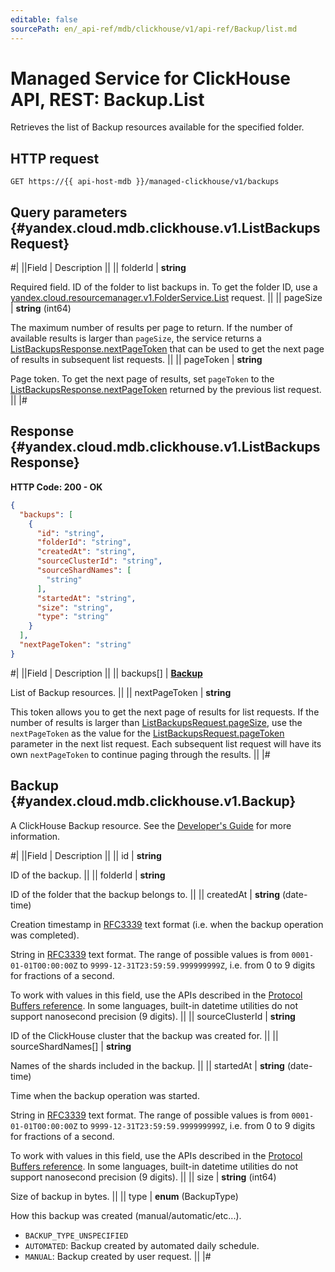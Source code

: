 ```yaml
---
editable: false
sourcePath: en/_api-ref/mdb/clickhouse/v1/api-ref/Backup/list.md
---
```


# Managed Service for ClickHouse API, REST: Backup.List

Retrieves the list of Backup resources available for the specified folder.

## HTTP request

```
GET https://{{ api-host-mdb }}/managed-clickhouse/v1/backups
```

## Query parameters {#yandex.cloud.mdb.clickhouse.v1.ListBackupsRequest}

#|
||Field | Description ||
|| folderId | **string**

Required field. ID of the folder to list backups in.
To get the folder ID, use a [yandex.cloud.resourcemanager.v1.FolderService.List](/docs/resource-manager/api-ref/Folder/list#List) request. ||
|| pageSize | **string** (int64)

The maximum number of results per page to return. If the number of available
results is larger than `pageSize`, the service returns a [ListBackupsResponse.nextPageToken](#yandex.cloud.mdb.clickhouse.v1.ListBackupsResponse)
that can be used to get the next page of results in subsequent list requests. ||
|| pageToken | **string**

Page token. To get the next page of results, set `pageToken` to the [ListBackupsResponse.nextPageToken](#yandex.cloud.mdb.clickhouse.v1.ListBackupsResponse)
returned by the previous list request. ||
|#

## Response {#yandex.cloud.mdb.clickhouse.v1.ListBackupsResponse}

**HTTP Code: 200 - OK**

```json
{
  "backups": [
    {
      "id": "string",
      "folderId": "string",
      "createdAt": "string",
      "sourceClusterId": "string",
      "sourceShardNames": [
        "string"
      ],
      "startedAt": "string",
      "size": "string",
      "type": "string"
    }
  ],
  "nextPageToken": "string"
}
```

#|
||Field | Description ||
|| backups[] | **[Backup](#yandex.cloud.mdb.clickhouse.v1.Backup)**

List of Backup resources. ||
|| nextPageToken | **string**

This token allows you to get the next page of results for list requests. If the number of results
is larger than [ListBackupsRequest.pageSize](#yandex.cloud.mdb.clickhouse.v1.ListBackupsRequest), use the `nextPageToken` as the value
for the [ListBackupsRequest.pageToken](#yandex.cloud.mdb.clickhouse.v1.ListBackupsRequest) parameter in the next list request. Each subsequent
list request will have its own `nextPageToken` to continue paging through the results. ||
|#

## Backup {#yandex.cloud.mdb.clickhouse.v1.Backup}

A ClickHouse Backup resource. See the [Developer's Guide](/docs/managed-clickhouse/concepts)
for more information.

#|
||Field | Description ||
|| id | **string**

ID of the backup. ||
|| folderId | **string**

ID of the folder that the backup belongs to. ||
|| createdAt | **string** (date-time)

Creation timestamp in [RFC3339](https://www.ietf.org/rfc/rfc3339.txt) text format
(i.e. when the backup operation was completed).

String in [RFC3339](https://www.ietf.org/rfc/rfc3339.txt) text format. The range of possible values is from
`0001-01-01T00:00:00Z` to `9999-12-31T23:59:59.999999999Z`, i.e. from 0 to 9 digits for fractions of a second.

To work with values in this field, use the APIs described in the
[Protocol Buffers reference](https://developers.google.com/protocol-buffers/docs/reference/overview).
In some languages, built-in datetime utilities do not support nanosecond precision (9 digits). ||
|| sourceClusterId | **string**

ID of the ClickHouse cluster that the backup was created for. ||
|| sourceShardNames[] | **string**

Names of the shards included in the backup. ||
|| startedAt | **string** (date-time)

Time when the backup operation was started.

String in [RFC3339](https://www.ietf.org/rfc/rfc3339.txt) text format. The range of possible values is from
`0001-01-01T00:00:00Z` to `9999-12-31T23:59:59.999999999Z`, i.e. from 0 to 9 digits for fractions of a second.

To work with values in this field, use the APIs described in the
[Protocol Buffers reference](https://developers.google.com/protocol-buffers/docs/reference/overview).
In some languages, built-in datetime utilities do not support nanosecond precision (9 digits). ||
|| size | **string** (int64)

Size of backup in bytes. ||
|| type | **enum** (BackupType)

How this backup was created (manual/automatic/etc...).

- `BACKUP_TYPE_UNSPECIFIED`
- `AUTOMATED`: Backup created by automated daily schedule.
- `MANUAL`: Backup created by user request. ||
|#